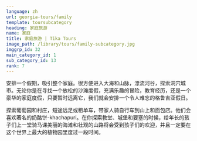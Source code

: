 ```yaml
---
language: zh
url: georgia-tours/family
template: toursubcategory
heading: 家庭旅游
name: 家庭
title: 家庭旅游 | Tika Tours
image_path: /library/tours/family-subcategory.jpg
imggrp_id: 32
main_category_id: 1
sub_category_id: 13
rank: 7
---
```

<div class="row content-row"><!-- 1480 (2)-->
<div class="col-xs-12 col-sm-6 col-md-6"><!-- 1974 -->

安排一个假期，吸引整个家庭。很方便进入大海和山脉，漂流河谷，探索洞穴城市。无论你是在寻找一个放松的沙滩度假，充满乐趣的冒险，教育经历，还是一个豪华的家庭度假，只要暂时远离它，我们就会安排一个令人难忘的格鲁吉亚假日。

</div>

<div class="col-xs-12 col-sm-6 col-md-6"><!-- 1975 -->

探索葡萄园和村庄，短途远足或租单车，带家人骑自行车到山上和面包店。他们会喜欢著名的奶酪饼-khachapuri。在你探索教堂、城堡和要塞的时候，给年长的孩子们上一堂骑马课美丽的海滩和壮观的山路将会受到孩子们的欢迎，并且一定要在这个世界上最大的植物园里度过一段时间。


</div>

</div>

